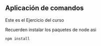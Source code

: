 ## Aplicación de comandos

Este es el Ejercicio del curso

Recuerden instalar los paquetes de node asi

```
npm install
```